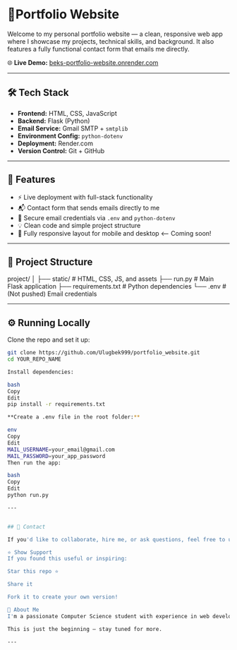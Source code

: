 # 🚀Portfolio Website

Welcome to my personal portfolio website — a clean, responsive web app where I showcase my projects, technical skills, and background. It also features a fully functional contact form that emails me directly.

🌐 **Live Demo:** [beks-portfolio-website.onrender.com](https://beks-portfolio-website.onrender.com)

---

## 🛠 Tech Stack

- **Frontend:** HTML, CSS, JavaScript
- **Backend:** Flask (Python)
- **Email Service:** Gmail SMTP + `smtplib`
- **Environment Config:** `python-dotenv`
- **Deployment:** Render.com
- **Version Control:** Git + GitHub

---

## 📌 Features

- ⚡ Live deployment with full-stack functionality
- 📬 Contact form that sends emails directly to me
- 🔐 Secure email credentials via `.env` and `python-dotenv`
- 💡 Clean code and simple project structure
- 📱 Fully responsive layout for mobile and desktop <-- Coming soon! 

---

## 📂 Project Structure

project/
│
├── static/ # HTML, CSS, JS, and assets
├── run.py # Main Flask application
├── requirements.txt # Python dependencies
└── .env # (Not pushed) Email credentials


---

## ⚙️ Running Locally

Clone the repo and set it up:

```bash
git clone https://github.com/Ulugbek999/portfolio_website.git
cd YOUR_REPO_NAME

Install dependencies:

bash
Copy
Edit
pip install -r requirements.txt

**Create a .env file in the root folder:**

env
Copy
Edit
MAIL_USERNAME=your_email@gmail.com
MAIL_PASSWORD=your_app_password
Then run the app:

bash
Copy
Edit
python run.py

---


## 💬 Contact

If you'd like to collaborate, hire me, or ask questions, feel free to use the contact form on the live site, or reach out directly via [LinkedIn](https://www.linkedin.com/in/ulugbekabdurakhmonov/).

⭐️ Show Support
If you found this useful or inspiring:

Star this repo ⭐

Share it

Fork it to create your own version!

🧠 About Me
I'm a passionate Computer Science student with experience in web development, backend APIs, and building tools with Python and Java. I built this site to showcase my work and continue growing as a developer.

This is just the beginning — stay tuned for more.

---
